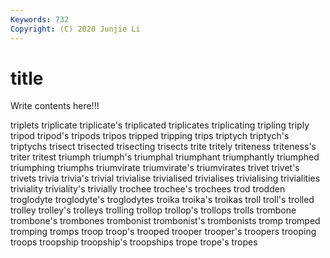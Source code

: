```yaml
---
Keywords: 732
Copyright: (C) 2020 Junjie Li
---
```


# title

Write contents here!!!
 
triplets 
triplicate 
triplicate's 
triplicated
triplicates 
triplicating 
tripling 
triply 
tripod 
tripod's 
tripods 
tripos 
tripped 
tripping
trips 
triptych 
triptych's 
triptychs 
trisect 
trisected 
trisecting 
trisects 
trite 
tritely
triteness 
triteness's 
triter 
tritest 
triumph 
triumph's 
triumphal 
triumphant 
triumphantly 
triumphed
triumphing 
triumphs 
triumvirate 
triumvirate's 
triumvirates 
trivet 
trivet's 
trivets 
trivia 
trivia's
trivial 
trivialise 
trivialised 
trivialises 
trivialising 
trivialities 
triviality 
triviality's 
trivially 
trochee
trochee's 
trochees 
trod 
trodden 
troglodyte 
troglodyte's 
troglodytes 
troika 
troika's 
troikas
troll 
troll's 
trolled 
trolley 
trolley's 
trolleys 
trolling 
trollop 
trollop's 
trollops
trolls 
trombone 
trombone's 
trombones 
trombonist 
trombonist's 
trombonists 
tromp 
tromped 
tromping
tromps 
troop 
troop's 
trooped 
trooper 
trooper's 
troopers 
trooping 
troops 
troopship
troopship's 
troopships 
trope 
trope's 
tropes 
